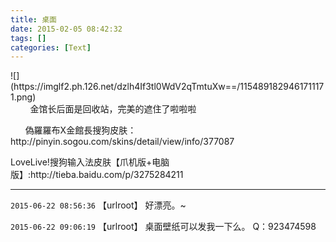 ```yaml
---
title: 桌面
date: 2015-02-05 08:42:32
tags: []
categories: [Text]
---
```


<p>
![](https://imglf2.ph.126.net/dzlh4If3tl0WdV2qTmtuXw==/1154891829461711171.png)
<br />&nbsp;&nbsp;&nbsp;&nbsp;&nbsp;&nbsp;&nbsp;&nbsp;金馆长后面是回收站，完美的遮住了啦啦啦</p> 
<p>&nbsp;&nbsp;&nbsp;&nbsp;&nbsp;&nbsp;偽羅羅布X金館長搜狗皮肤：http://pinyin.sogou.com/skins/detail/view/info/377087</p> 
<p>LoveLive!搜狗输入法皮肤【爪机版+电脑版】:http://tieba.baidu.com/p/3275284211<br /></p>

---

`2015-06-22 08:56:36` 【urlroot】 好漂亮。~

`2015-06-22 09:06:19` 【urlroot】 桌面壁纸可以发我一下么。 Q：923474598 
